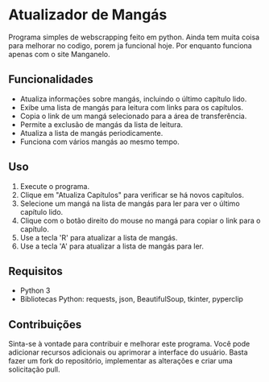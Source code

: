 # Atualizador de Mangás

Programa simples de webscrapping feito em python. Ainda tem muita coisa para melhorar no codigo, porem ja funcional hoje.
Por enquanto funciona apenas com o site Manganelo.

## Funcionalidades

- Atualiza informações sobre mangás, incluindo o último capítulo lido.
- Exibe uma lista de mangás para leitura com links para os capítulos.
- Copia o link de um mangá selecionado para a área de transferência.
- Permite a exclusão de mangás da lista de leitura.
- Atualiza a lista de mangás periodicamente.
- Funciona com vários mangás ao mesmo tempo.

## Uso

1. Execute o programa.
2. Clique em "Atualiza Capítulos" para verificar se há novos capítulos.
3. Selecione um mangá na lista de mangás para ler para ver o último capítulo lido.
4. Clique com o botão direito do mouse no mangá para copiar o link para o capítulo.
5. Use a tecla 'R' para atualizar a lista de mangás.
6. Use a tecla 'A' para atualizar a lista de mangás para ler.

## Requisitos

- Python 3
- Bibliotecas Python: requests, json, BeautifulSoup, tkinter, pyperclip

## Contribuições

Sinta-se à vontade para contribuir e melhorar este programa. Você pode adicionar recursos adicionais ou aprimorar a interface do usuário. Basta fazer um fork do repositório, implementar as alterações e criar uma solicitação pull.
